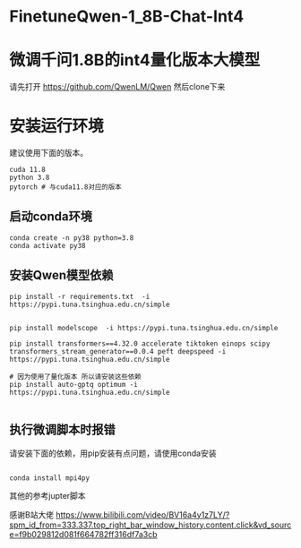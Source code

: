 # FinetuneQwen-1_8B-Chat-Int4
# 微调千问1.8B的int4量化版本大模型


请先打开 https://github.com/QwenLM/Qwen
然后clone下来


# 安装运行环境

建议使用下面的版本。
```
cuda 11.8
python 3.8
pytorch # 与cuda11.8对应的版本
```

## 启动conda环境

```
conda create -n py38 python=3.8
conda activate py38
```

## 安装Qwen模型依赖
```commandline
pip install -r requirements.txt  -i https://pypi.tuna.tsinghua.edu.cn/simple


pip install modelscope  -i https://pypi.tuna.tsinghua.edu.cn/simple

pip install transformers==4.32.0 accelerate tiktoken einops scipy transformers_stream_generator==0.0.4 peft deepspeed -i https://pypi.tuna.tsinghua.edu.cn/simple

# 因为使用了量化版本 所以请安装这些依赖
pip install auto-gptq optimum -i https://pypi.tuna.tsinghua.edu.cn/simple


```
## 执行微调脚本时报错
请安装下面的依赖，用pip安装有点问题，请使用conda安装
```commandline

conda install mpi4py
```

其他的参考jupter脚本

感谢B站大佬
https://www.bilibili.com/video/BV16a4y1z7LY/?spm_id_from=333.337.top_right_bar_window_history.content.click&vd_source=f9b029812d081f664782ff316df7a3cb